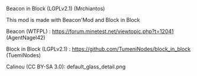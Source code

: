 Beacon in Block (LGPLv2.1) (Mrchiantos)

This mod is made with Beacon'Mod and Block in Block

Beacon (WTFPL) : https://forum.minetest.net/viewtopic.php?t=12041 (AgentNagel42)

Block in Block (LGPLv2.1) : https://github.com/TumeniNodes/block_in_block (TuemiNodes)

Calinou (CC BY-SA 3.0): default_glass_detail.png
